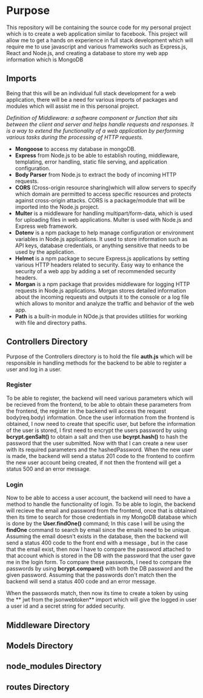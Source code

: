 # Purpose

This repository will be containing the source code for my personal project which is to create a web application similar to facebook. This project will allow me to get a hands on experience in full stack development which will require me to use javascript and various frameworks such as Express.js, React and Node.js, and creating a database to store my web app information which is MongoDB

## Imports
Being that this will be an individual full stack development for a web application, there will be a need for various imports of packages and modules which will assist me in this personal project.

*Definition of Middleware: a software component or function that sits between the client and server and helps handle requests and responses. It is a way to extend the functionality of a web application by performing various tasks during the processing of HTTP requests.*

* **Mongoose** to access my database in mongoDB.
* **Express** from Node.js to be able to establish routing, middleware, templating, error handling, static file serving, and application configuration.
* **Body Parser** from Node.js to extract the body of incoming HTTP requests.
* **CORS** (Cross-origin resource sharing)which will allow servers to specify which domain are permitted to access specific resources and protects against cross-origin attacks. CORS is a package/module that will be imported into the Node.js project.
* **Multer** is a middleware for handling multipart/form-data, which is used for uploading files in web applications. Multer is used with Node.js and Express web framework.
* **Dotenv** is a npm package to help manage configuration or environment variables in Node.js applications. It used to store information such as API keys, database credentials, or anything sensitive that needs to be used by the application.
* **Helmet** is a npm package to secure Express.js applications by setting various HTTP headers related to security. Easy way to enhance the security of a web app by adding a set of recommended security headers.
* **Morgan** is a npm package that provides middleware for logging HTTP requests in Node.js applications. Morgan stores detailed information about the incoming requests and outputs it to the console or a log file which allows to monitor and analyze the traffic and behavior of the web app.
* **Path** is a built-in module in NOde.js that provides utilities for working with file and directory paths.

## Controllers Directory 

Purpose of the Controllers directory is to hold the file **auth.js** which will be responsible in handling methods for the backend to be able to register a user and log in a user. 

### Register

To be able to register, the backend will need various parameters which will be recieved from the frontend, to be able to obtain these parameters from the frontend, the register in the backend will access the request body(req.body) information. Once the user information from the frontend is obtained, I now need to create that specific user, but before the information of the user is stored, I first need to encrypt the users password by using **bcrypt.genSalt()** to obtain a salt and then use **bcyrpt.hash()** to hash the password that the user submitted. Now with that I can create a new user with its required parameters and the hashedPassword. When the new user is made, the backend will send a status 201 code to the frontend to confirm the new user account being created, if not then the frontend will get a status 500 and an error message.  

### Login

Now to be able to access a user account, the backend will need to have a method to handle the functionality of login. To be able to login, the backend will recieve the email and password from the frontend, once that is obtained then its time to search for those credentials in my MongoDB database which is done by the **User.findOne()** command; In this case I will be using the **findOne** command to search by email since the emails need to be unique. Assuming the email doesn't exists in the database, then the backend will send a status 400 code to the front end with a message , but in the case that the email exist, then now I have to compare the password attached to that account which is stored in the DB with the password that the user gave me in the login form. To compare these passwords, I need to compare the passwords by using **bcrypt.compare()** with both the DB password and the given password. Assuming that the passwords don't match then the backend will send a status 400 code and an error message. 

When the passwords match, then now its time to create a token by using the ** jwt from the jsonwebtoken** import which will give the logged in user a user id and a secret string for added security. 

## Middleware Directory

## Models Directory

## node_modules Directory

## routes Directory
